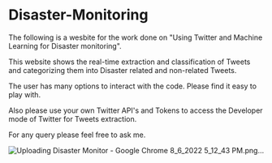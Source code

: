 # Disaster-Monitoring

The following is a wesbite for the work done on "Using Twitter and Machine Learning for Disaster monitoring".

This website shows the real-time extraction and classification of Tweets and categorizing them into Disaster related and non-related Tweets.

The user has many options to interact with the code. Please find it easy to play with.

Also please use your own Twitter API's and Tokens to access the Developer mode of Twitter for Tweets extraction.

For any query please feel free to ask me.

![Uploading Disaster Monitor - Google Chrome 8_6_2022 5_12_43 PM.png…]()
